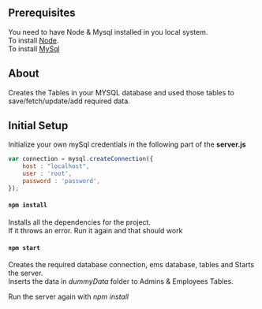 ## Prerequisites
You need to have Node & Mysql installed in you local system. <br/>
To install [Node](https://nodejs.org/en/download/).<br/>
To install [MySql](https://www.youtube.com/watch?v=WuBcTJnIuzo)

## About
Creates the Tables in your MYSQL database and used those tables to save/fetch/update/add required data. 

## Initial Setup
Initialize your own mySql credentials in the following part of the **server.js**<br/>
```js
var connection = mysql.createConnection({
    host : "localhost",
    user : 'root',
    password : 'password',
});
```

#### `npm install`

Installs all the dependencies for the project.<br/>
If it throws an error. Run it again and that should work

#### `npm start`
Creates the required database connection, ems database, tables and Starts the server.<br/>
Inserts the data in *dummyData* folder to Admins & Employees Tables. <br/>

Run the server again with *npm install*
